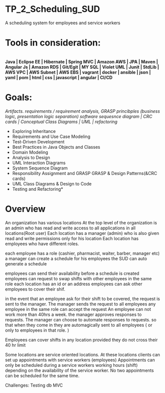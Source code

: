 # TP_2_Scheduling_SUD
A scheduling system for employees and service workers

<h1>Tools in consideration:</h1> <br><b> Java | Eclipse EE | Hibernate | Spring MVC | Amazon AWS | JPA | Maven | Angular Js | Amazon RDS | Git/Egit |  MY SQL | Violet UML | Junit | StdLib | AWS VPC | AWS Subnet | AWS EBS | vagrant | docker | ansible | json | yaml | pom | html | css | javascript | angular | CI/CD</b>

<h1>Goals:</h1> <i>Artifacts. requirements / requirement analysis, GRASP princibples (business logic, presentation logic separation) software sequesnce diagram | CRC cards | Conceptual Class Diagrams | UML | refactoring </i>

<ul>
<li>Exploring Inheritance </li>
<li>Requirements and Use Case Modeling</li>
<li>Test-Driven Development </li>
<li>Best Practices in Java Objects and Classes</li>
<li>Domain Modeling</li>
<li>Analysis to Design</li>
<li>UML Interaction Diagrams</li>
<li>System Sequence Diagram </li>
<li>Responsibility Assignment and GRASP GRASP & Design Patterns(&CRC cards)</li>
<li>UML Class Diagrams & Design to Code</li>
<li>Testing and Refactoring*
</ul>

<h1> Overview </h1>
An organization has various locations
At the top level of the organization is an admin who has read and write access to all applications in all locations(Root user)
Each location has a manager (admin) who is also given read and write permissions only for his location
Each location has employees who have different roles. 

each employee has a role (cashier, pharmacist, waiter, barber, manager etc)
a manager can create a schedule for his employees
the SUD can auto generate a schedule

employees can send their availability before a schedule is created
employees can request to swap shifts with other employees in the same role
each location has an id or an address
employees can ask other employees to cover their shif. 

in the event that an employee ask for their shift to be covered, 
	the request is sent to the manager.
	The manager sends the request to all employees
	any employee in the same role can accept the request
	An employee can not work more than 40hrs a week. 
	the manager approves responses to requests. 
	The manager can choose to automate responses to requests. so that when
	they come in they are automagically sent to all employees ( or only to employees in that role. )

Employees can cover shifts in any location provided they do not cross their 40 hr limit

Some locations are service oriented locations. At these locations clients can set up appointments with service workers (employees)
Appointments can only be scheduled during a service workers working hours (shift) depending on the availability of the service worker.
No two appointments can be scheduled for the same time. 

Challenges:
Testing db MVC








